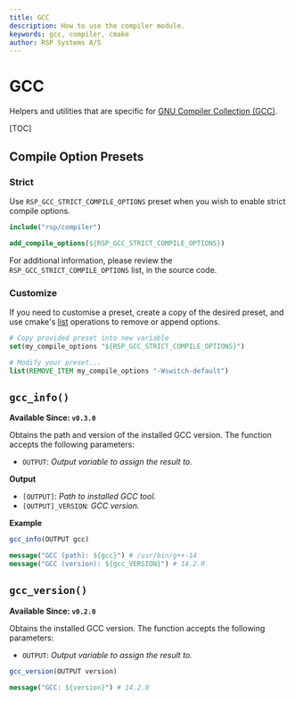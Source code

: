 ```yaml
---
title: GCC
description: How to use the compiler module.
keywords: gcc, compiler, cmake
author: RSP Systems A/S
---
```


# GCC

Helpers and utilities that are specific for [GNU Compiler Collection (GCC)](https://gcc.gnu.org/).

[TOC]

## Compile Option Presets

### Strict

Use `RSP_GCC_STRICT_COMPILE_OPTIONS` preset when you wish to enable strict compile options.

```cmake
include("rsp/compiler")

add_compile_options(${RSP_GCC_STRICT_COMPILE_OPTIONS})
```

For additional information, please review the `RSP_GCC_STRICT_COMPILE_OPTIONS` list, in the source code.

### Customize

If you need to customise a preset, create a copy of the desired preset, and use cmake's
[list](https://cmake.org/cmake/help/latest/command/list.html#list) operations to remove or append options.

```cmake
# Copy provided preset into new variable
set(my_compile_options "${RSP_GCC_STRICT_COMPILE_OPTIONS}")

# Modify your preset...
list(REMOVE_ITEM my_compile_options "-Wswitch-default")
```

## `gcc_info()`

**Available Since: `v0.3.0`**

Obtains the path and version of the installed GCC version. The function accepts the following parameters:

* `OUTPUT`: _Output variable to assign the result to._

**Output**

* `[OUTPUT]`: _Path to installed GCC tool._
* `[OUTPUT]_VERSION`: _GCC version._

**Example**

```cmake
gcc_info(OUTPUT gcc)

message("GCC (path): ${gcc}") # /usr/bin/g++-14
message("GCC (version): ${gcc_VERSION}") # 14.2.0
```

## `gcc_version()`

**Available Since: `v0.2.0`**

Obtains the installed GCC version. The function accepts the following parameters:

* `OUTPUT`: _Output variable to assign the result to._

```cmake
gcc_version(OUTPUT version)

message("GCC: ${version}") # 14.2.0
```
